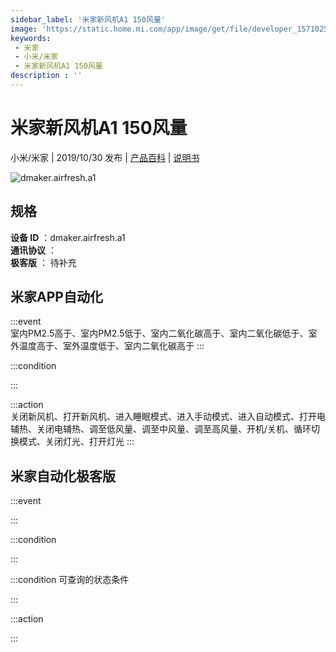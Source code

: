 ```yaml
---
sidebar_label: '米家新风机A1 150风量'
image: 'https://static.home.mi.com/app/image/get/file/developer_1571025467zjgtrzpk.png'
keywords: 
 - 米家
 - 小米/米家
 - 米家新风机A1 150风量
description : ''
---
```

# 米家新风机A1 150风量

小米/米家 | 2019/10/30 发布 | [产品百科](https://home.mi.com/webapp/content/baike/product/index.html?model=dmaker.airfresh.a1/) | [说明书](https://home.mi.com/views/introduction.html?model=dmaker.airfresh.a1&region=cn)

![dmaker.airfresh.a1](https://static.home.mi.com/app/image/get/file/developer_1571025467zjgtrzpk.png)

## 规格  
> 
**设备 ID** ：dmaker.airfresh.a1  
**通讯协议** ：  
**极客版**  ： 待补充 


## 米家APP自动化  

:::event  
室内PM2.5高于、室内PM2.5低于、室内二氧化碳高于、室内二氧化碳低于、室外温度高于、室外温度低于、室内二氧化碳高于
:::

:::condition  

:::

:::action   
关闭新风机、打开新风机、进入睡眠模式、进入手动模式、进入自动模式、打开电辅热、关闭电辅热、调至低风量、调至中风量、调至高风量、开机/关机、循环切换模式、关闭灯光、打开灯光
:::

## 米家自动化极客版  

:::event  

:::

:::condition  

:::

:::condition 可查询的状态条件  

:::

:::action  

:::

        
